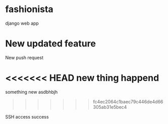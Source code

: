 # fashionista
django web app


# New updated feature

New push request

<<<<<<< HEAD
new thing happend
=======

something new
asdbhbjh
>>>>>>> fc4ec2064c1baec79c446de4d66305ab31e5bec4

SSH access success
